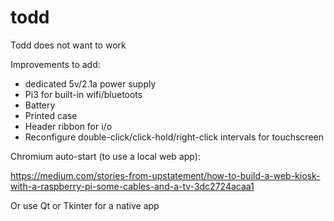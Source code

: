 # todd
Todd does not want to work


Improvements to add:
- dedicated 5v/2.1a power supply
- Pi3 for built-in wifi/bluetoots
- Battery
- Printed case
- Header ribbon for i/o
- Reconfigure double-click/click-hold/right-click intervals for touchscreen

Chromium auto-start (to use a local web app):

https://medium.com/stories-from-upstatement/how-to-build-a-web-kiosk-with-a-raspberry-pi-some-cables-and-a-tv-3dc2724acaa1

Or use Qt or Tkinter for a native app


